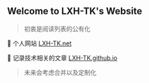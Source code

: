 ## Welcome to LXH-TK's Website



> 初衷是阅读列表的公有化





:link: 个人网站 [LXH-TK.net](http://LXH-TK.net)

:beer: 记录技术相关的文章 [LXH-TK.github.io](https://LXH-TK.github.io)





> 未来会考虑合并以及定制化
